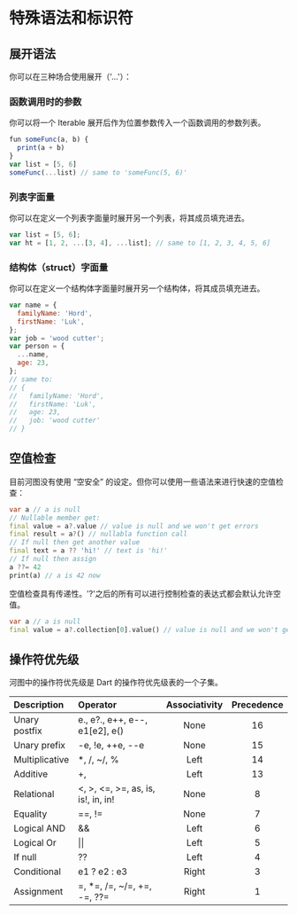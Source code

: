 # 特殊语法和标识符

## 展开语法

你可以在三种场合使用展开（'...'）：

### 函数调用时的参数

你可以将一个 Iterable 展开后作为位置参数传入一个函数调用的参数列表。

```javascript
fun someFunc(a, b) {
  print(a + b)
}
var list = [5, 6]
someFunc(...list) // same to 'someFunc(5, 6)'
```

### 列表字面量

你可以在定义一个列表字面量时展开另一个列表，将其成员填充进去。

```javascript
var list = [5, 6];
var ht = [1, 2, ...[3, 4], ...list]; // same to [1, 2, 3, 4, 5, 6]
```

### 结构体（struct）字面量

你可以在定义一个结构体字面量时展开另一个结构体，将其成员填充进去。

```javascript
var name = {
  familyName: 'Hord',
  firstName: 'Luk',
};
var job = 'wood cutter';
var person = {
  ...name,
  age: 23,
};
// same to:
// {
//   familyName: 'Hord',
//   firstName: 'Luk',
//   age: 23,
//   job: 'wood cutter'
// }
```

## 空值检查

目前河图没有使用 “空安全” 的设定。但你可以使用一些语法来进行快速的空值检查：

```dart
var a // a is null
// Nullable member get:
final value = a?.value // value is null and we won't get errors
final result = a?() // nullabla function call
// If null then get another value
final text = a ?? 'hi!' // text is 'hi!'
// If null then assign
a ??= 42
print(a) // a is 42 now
```

空值检查具有传递性。'?'之后的所有可以进行控制检查的表达式都会默认允许空值。

```dart
var a // a is null
final value = a?.collection[0].value() // value is null and we won't get errors
```

## 操作符优先级

河图中的操作符优先级是 Dart 的操作符优先级表的一个子集。

| Description    | Operator                           | Associativity | Precedence |
| :------------- | :--------------------------------- | :-----------: | :--------: |
| Unary postfix  | e., e?., e++, e--, e1[e2], e()     |     None      |     16     |
| Unary prefix   | -e, !e, ++e, --e                   |     None      |     15     |
| Multiplicative | \*, /, ~/, %                       |     Left      |     14     |
| Additive       | +,                                 |     Left      |     13     |
| Relational     | <, >, <=, >=, as, is, is!, in, in! |     None      |     8      |
| Equality       | ==, !=                             |     None      |     7      |
| Logical AND    | &&                                 |     Left      |     6      |
| Logical Or     | \|\|                               |     Left      |     5      |
| If null        | \?\?                               |     Left      |     4      |
| Conditional    | e1 ? e2 : e3                       |     Right     |     3      |
| Assignment     | =, \*=, /=, ~/=, +=, -=, ??=       |     Right     |     1      |
